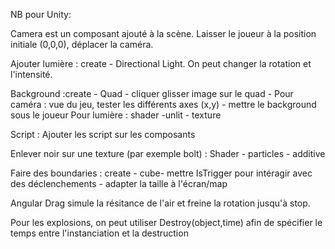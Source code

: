 ﻿NB pour Unity:


Camera est un composant ajouté à la scène.
Laisser le joueur à la position initiale (0,0,0), déplacer la caméra.


Ajouter lumière : create - Directional Light.
On peut changer la rotation et l'intensité.

Background :create - Quad -  cliquer glisser image sur le quad - 
Pour caméra : vue du jeu, tester les différents axes (x,y) - mettre le background sous le joueur
Pour lumière  : shader -unlit - texture

Script : Ajouter les script sur les composants

Enlever noir sur une texture (par exemple bolt) : Shader - particles - additive

Faire des boundaries : create - cube- 	mettre IsTrigger pour intéragir avec des déclenchements - adapter la taille à l'écran/map

Angular Drag simule la résitance de l'air et freine la rotation jusqu'à stop.

Pour les explosions, on peut utiliser Destroy(object,time) afin de spécifier le temps entre l'instanciation et la destruction

